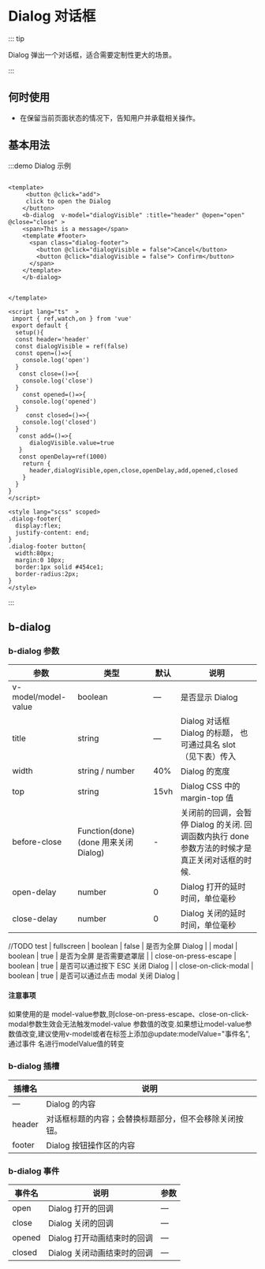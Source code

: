 # Dialog 对话框

::: tip

Dialog 弹出一个对话框，适合需要定制性更大的场景。

:::

## 何时使用

+ 在保留当前页面状态的情况下，告知用户并承载相关操作。

## 基本用法

:::demo Dialog 示例

```vue

<template>
     <button @click="add">
     click to open the Dialog
    </button>
    <b-dialog  v-model="dialogVisible" :title="header" @open="open" @close="close" >
    <span>This is a message</span>
    <template #footer>
      <span class="dialog-footer">
        <button @click="dialogVisible = false">Cancel</button>
        <button @click="dialogVisible = false"> Confirm</button>
      </span>
    </template>
    </b-dialog>


</template>

<script lang="ts"  >
 import { ref,watch,on } from 'vue'
 export default {
  setup(){
  const header='header'
  const dialogVisible = ref(false)
  const open=()=>{
    console.log('open')
  }
   const close=()=>{
    console.log('close')
  }
    const opened=()=>{
    console.log('opened')
  }
     const closed=()=>{
    console.log('closed')
  }
   const add=()=>{
      dialogVisible.value=true
   }
   const openDelay=ref(1000)
    return {
      header,dialogVisible,open,close,openDelay,add,opened,closed
    }
  }
}
</script>

<style lang="scss" scoped>
.dialog-footer{
  display:flex;
  justify-content: end;
}
.dialog-footer button{
  width:80px;
  margin:0 10px;
  border:1px solid #454ce1;
  border-radius:2px;
}
</style>
```

:::

## b-dialog

### b-dialog 参数

| 参数 | 类型 | 默认 | 说明 |
| ---- | ---- | ---- | ---- |
| v-model/model-value | boolean |  —    | 是否显示 Dialog |
| title | string |  —    | Dialog 对话框 Dialog 的标题， 也可通过具名 slot （见下表）传入 |
| width |string / number| 40%| Dialog 的宽度  |
| top | string | 15vh | Dialog CSS 中的 margin-top 值  |
| before-close | Function(done) (done 用来关闭 Dialog) | - | 关闭前的回调，会暂停 Dialog 的关闭. 回调函数内执行 done 参数方法的时候才是真正关闭对话框的时候. |
| open-delay | number | 0 | Dialog 打开的延时时间，单位毫秒 |
| close-delay | number | 0 | Dialog 关闭的延时时间，单位毫秒 |
//TODO  test
| fullscreen | boolean | false | 是否为全屏 Dialog |
| modal | boolean | true | 是否为全屏 是否需要遮罩层 |
| close-on-press-escape | boolean | true | 是否可以通过按下 ESC 关闭 Dialog |
| close-on-click-modal | boolean | true | 是否可以通过点击 modal 关闭 Dialog |




#### 注意事项
  如果使用的是 model-value参数,则close-on-press-escape、close-on-click-modal参数生效会无法触发model-value
  参数值的改变.如果想让model-value参数值改变,建议使用v-model或者在标签上添加@update:modelValue="事件名",通过事件
  名进行modelValue值的转变


### b-dialog 插槽

| 插槽名 | 说明 |
| ---- | ---- |
|   — |  Dialog 的内容  |
| header |对话框标题的内容；会替换标题部分，但不会移除关闭按钮。 |
| footer | Dialog 按钮操作区的内容|

### b-dialog 事件

| 事件名 | 说明 | 参数  |
| ---- | ---- | ---- | 
| open | Dialog 打开的回调 |  —    |
| close | Dialog 关闭的回调 |  —    | 
| opened | Dialog 打开动画结束时的回调 |  —    |
| closed | Dialog 关闭动画结束时的回调 |  —    | 
